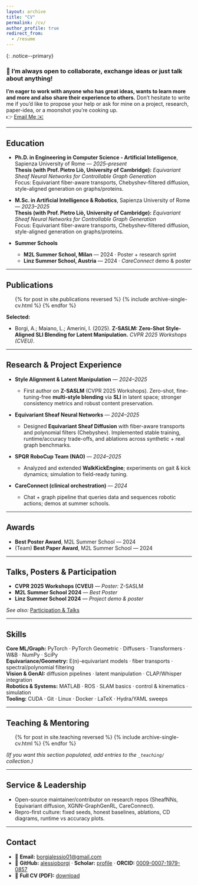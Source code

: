 ```yaml
---
layout: archive
title: "CV"
permalink: /cv/
author_profile: true
redirect_from:
  - /resume
---
```



{: .notice--primary}
### 🚀 I’m always open to collaborate, exchange ideas or just talk about anything!
**I’m eager to work with anyone who has great ideas, wants to learn more and more and also share their experience to others.** Don’t hesitate to write me if you’d like to propose your help or ask for mine on a project, research, paper-idea, or a moonshot you’re cooking up.  
👉 <a href="mailto:alessio.borgi@uniroma1.it" class="btn btn--primary">Email Me ✉️</a> &nbsp; 

---


## Education
- **Ph.D. in Engineering in Computer Science - Artificial Intelligence**, Sapienza University of Rome — *2025–present*  
  **Thesis (with Prof. Pietro Liò, University of Cambridge):** *Equivariant Sheaf Neural Networks for Controllable Graph Generation*  
  Focus: Equivariant fiber-aware transports, Chebyshev-filtered diffusion, style-aligned generation on graphs/proteins.
- **M.Sc. in Artificial Intelligence & Robotics**, Sapienza University of Rome — *2023–2025*  
  **Thesis (with Prof. Pietro Liò, University of Cambridge):** *Equivariant Sheaf Neural Networks for Controllable Graph Generation*  
  Focus: Equivariant fiber-aware transports, Chebyshev-filtered diffusion, style-aligned generation on graphs/proteins.

- **Summer Schools**
  - **M2L Summer School, Milan** — 2024 · Poster + research sprint
  - **Linz Summer School, Austria** — 2024 · *CareConnect* demo & poster

---

## Publications
<ul>
{% for post in site.publications reversed %}
  {% include archive-single-cv.html %}
{% endfor %}
</ul>

**Selected:**  
- Borgi, A.; Maiano, L.; Amerini, I. (2025). **Z-SASLM: Zero-Shot Style-Aligned SLI Blending for Latent Manipulation.** *CVPR 2025 Workshops (CVEU)*.

---

## Research & Project Experience
- **Style Alignment & Latent Manipulation** — *2024–2025*  
  - First author on **Z-SASLM** (CVPR 2025 Workshops). Zero-shot, fine-tuning-free **multi-style blending** via **SLI** in latent space; stronger consistency metrics and robust content preservation.

- **Equivariant Sheaf Neural Networks** — *2024–2025*  
  - Designed **Equivariant Sheaf Diffusion** with fiber-aware transports and polynomial filters (Chebyshev). Implemented stable training, runtime/accuracy trade-offs, and ablations across synthetic + real graph benchmarks.

- **SPQR RoboCup Team (NAO)** — *2024–2025*  
  - Analyzed and extended **WalkKickEngine**; experiments on gait & kick dynamics; simulation to field-ready tuning.

- **CareConnect (clinical orchestration)** — *2024*  
  - Chat + graph pipeline that queries data and sequences robotic actions; demos at summer schools.

---

## Awards
- **Best Poster Award**, M2L Summer School — 2024  
- (Team) **Best Paper Award**, M2L Summer School — 2024

---

## Talks, Posters & Participation
- **CVPR 2025 Workshops (CVEU)** — *Poster:* Z-SASLM  
- **M2L Summer School 2024** — *Best Poster*  
- **Linz Summer School 2024** — *Project demo & poster*

*See also:* [Participation & Talks](/participation-talks/)

---

## Skills
**Core ML/Graph:** PyTorch · PyTorch Geometric · Diffusers · Transformers · W&B · NumPy · SciPy  
**Equivariance/Geometry:** E(n)-equivariant models · fiber transports · spectral/polynomial filtering  
**Vision & GenAI:** diffusion pipelines · latent manipulation · CLAP/Whisper integration  
**Robotics & Systems:** MATLAB · ROS · SLAM basics · control & kinematics · simulation  
**Tooling:** CUDA · Git · Linux · Docker · LaTeX · Hydra/YAML sweeps

---

## Teaching & Mentoring
<ul>
{% for post in site.teaching reversed %}
  {% include archive-single-cv.html %}
{% endfor %}
</ul>

*(If you want this section populated, add entries to the `_teaching/` collection.)*

---

## Service & Leadership
- Open-source maintainer/contributor on research repos (SheafNNs, Equivariant diffusion, XGNN-GraphGenRL, CareConnect).  
- Repro-first culture: fixed seeds, honest baselines, ablations, CD diagrams, runtime vs accuracy plots.

---

## Contact
- 📧 **Email:** <a href="mailto:borgialessio01@gmail.com">borgialessio01@gmail.com</a>  
- 🔗 **GitHub:** <a href="https://github.com/alessioborgi">alessioborgi</a> · **Scholar:** <a href="https://scholar.google.com/citations?user=Ds4ktdkAAAAJ&hl=it">profile</a> · **ORCID:** <a href="https://orcid.org/0009-0007-1979-0857">0009-0007-1979-0857</a>  
- 📄 **Full CV (PDF):** <a href="/assets/Alessio_Borgi_CV_Short.pdf">download</a>
